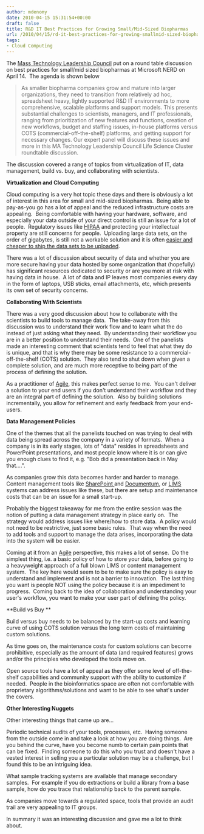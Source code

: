 ```yaml
---
author: mdenomy
date: 2010-04-15 15:31:54+00:00
draft: false
title: R&D IT Best Practices for Growing Small/Mid-Sized Biopharmas
url: /2010/04/15/rd-it-best-practices-for-growing-smallmid-sized-biopharmas/
tags:
- Cloud Computing
---
```


The [Mass Technology Leadership Council](http://www.masstlc.org/) put on a round table discussion on best practices for small/mid sized biopharmas at Microsoft NERD on April 14.  The agenda is shown below

<blockquote>As smaller biopharma companies grow and mature into larger organizations, they need to transition from relatively ad hoc, spreadsheet heavy, lightly supported R&D IT environments to more comprehensive, scalable platforms and support models. This presents substantial challenges to scientists, managers, and IT professionals, ranging from prioritization of new features and functions, creation of new workflows, budget and staffing issues, in-house platforms versus COTS (commercial-off-the-shelf) platforms, and getting support for necessary changes. Our expert panel will discuss these issues and more in this MA Technology Leadership Council Life Science Cluster roundtable discussion.</blockquote>

The discussion covered a range of topics from virtualization of IT, data management, build vs. buy, and collaborating with scientists.

**Virtualization and Cloud Computing**

Cloud computing is a very hot topic these days and there is obviously a lot of interest in this area for small and mid-sized biopharmas.  Being able to pay-as-you go has a lot of appeal and the reduced infrastructure costs are appealing.  Being comfortable with having your hardware, software, and especially your data outside of your direct control is still an issue for a lot of people.  Regulatory issues like [HIPAA](http://www.hhs.gov/ocr/privacy/hipaa/administrative/index.html) and protecting your intellectual property are still concerns for people.  Uploading large data sets, on the order of gigabytes, is still not a workable solution and it is often [easier and cheaper to ship the data sets to be uploaded](http://searchcloudcomputing.techtarget.com/news/article/0,289142,sid201_gci1357086,00.html).

There was a lot of discussion about security of data and whether you are more secure having your data hosted by some organization that (hopefully) has significant resources dedicated to security or are you more at risk with having data in house.  A lot of data and IP leaves most companies every day in the form of laptops, USB sticks, email attachments, etc, which presents its own set of security concerns.

**Collaborating With Scientists**

There was a very good discussion about how to collaborate with the scientists to build tools to manage data.  The take-away from this discussion was to understand their work flow and to learn what the do instead of just asking what they need.  By understanding their workflow you are in a better position to understand their needs.  One of the panelists made an interesting comment that scientists tend to feel that what they do is unique, and that is why there may be some resistance to a commercial-off-the-shelf (COTS) solution.  They also tend to shut down when given a complete solution, and are much more receptive to being part of the process of defining the solution.

As a practitioner of [Agile](http://agilemanifesto.org/), this makes perfect sense to me.  You can't deliver a solution to your end users if you don't understand their workflow and they are an integral part of defining the solution.  Also by building solutions incrementally, you allow for refinement and early feedback from your end-users.

**Data Management Policies**

One of the themes that all the panelists touched on was trying to deal with data being spread across the company in a variety of formats.  When a company is in its early stages, lots of "data" resides in spreadsheets and PowerPoint presentations, and most people know where it is or can give you enough clues to find it, e.g. "Bob did a presentation back in May that....".

As companies grow this data becomes harder and harder to manage.   Content management tools like [SharePoint ](http://sharepoint.microsoft.com/Pages/Default.aspx)and [Documentum](http://www.emc.com/products/category/subcategory/documentum-platform.htm), or [LIMS](http://en.wikipedia.org/wiki/Laboratory_information_management_system) systems can address issues like these, but there are setup and maintenance costs that can be an issue for a small start-up.

Probably the biggest takeaway for me from the entire session was the notion of putting a data management strategy in place early on.  The strategy would address issues like where/how to store data.  A policy would not need to be restrictive, just some basic rules.  That way when the need to add tools and support to manage the data arises, incorporating the data into the system will be easier.

Coming at it from an [Agile](http://agilemanifesto.org/principles.html) perspective, this makes a lot of sense.  Do the simplest thing, i.e. a basic policy of how to store your data, before going to a heavyweight approach of a full blown LIMS or content management system.  The key here would seem to be to make sure the policy is easy to understand and implement and is not a barrier to innovation.  The last thing you want is people NOT using the policy because it is an impediment to progress.  Coming back to the idea of collaboration and understanding your user's workflow, you want to make your user part of defining the policy.

**Build vs Buy
**

Build versus buy needs to be balanced by the start-up costs and learning curve of using COTS solution versus the long term costs of maintaining custom solutions.

As time goes on, the maintenance costs for custom solutions can become prohibitive, especially as the amount of data (and required features) grows and/or the principles who developed the tools move on.

Open source tools have a lot of appeal as they offer some level of off-the-shelf capabilities and community support with the ability to customize if needed.  People in the bioinformatics space are often not comfortable with proprietary algorithms/solutions and want to be able to see what's under the covers.

**Other Interesting Nuggets**

Other interesting things that came up are...

Periodic technical audits of your tools, processes, etc.  Having someone from the outside come in and take a look at how you are doing things.  Are you behind the curve, have you become numb to certain pain points that can be fixed.  Finding someone to do this who you trust and doesn't have a vested interest in selling you a particular solution may be a challenge, but I found this to be an intriguing idea.

What sample tracking systems are available that manage secondary samples.  For example if you do extractions or build a library from a base sample, how do you trace that relationship back to the parent sample.

As companies move towards a regulated space, tools that provide an audit trail are very appealing to IT groups.

In summary it was an interesting discussion and gave me a lot to think about.
